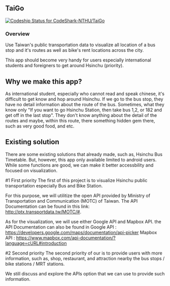 ## TaiGo

[ ![Codeship Status for CodeShark-NTHU/TaiGo](https://app.codeship.com/projects/2b6e5ae0-add7-0135-7c42-1ab1a35cdadc/status?branch=master)](https://app.codeship.com/projects/257309)

### Overview

Use Taiwan's public transportation data to visualize all location of a bus stop and it's routes as well as bike's rent locations across the city.

This app should become very handy for users especially international students and foreigners to get around Hsinchu (priority).

## Why we make this app?

As international student, especially who cannot read and speak chinese, it's difficult to get know and hop around Hsinchu. If we go to the bus stop, they have no detail information about the route of the bus. Sometimes, what they know only "If you want to go Hsinchu Station, then take bus 1,2, or 182 and get off in the last stop". They don't know anything about the detail of the routes and maybe, within this route, there something hidden gem there, such as very good food, and etc.

## Existing solution

There are some existing solutions that already made, such as, Hsinchu Bus Timetable. But, however, this app only available limited to android users. While some functions are good, we can make it better accessbility and focused on visualization.

#1 First priority 
The first of this project is to visualize Hsinchu public transportation especially Bus and Bike Station.

For this purpose, we will utilitize the open API provided by Ministry of Transportation and Communication (MOTC) of Taiwan. 
The API Documentation can be found in this link: http://ptx.transportdata.tw/MOTC/#. 

As for the visualization, we will use either Google API and Mapbox API. 
the API Documentation can also be found in 
Google API : https://developers.google.com/maps/documentation/api-picker 
Mapbox API : https://www.mapbox.com/api-documentation/?language=cURL#introduction


#2 Second priority 
The second priority of our is to provide users with more information, such as, shop, restaurant, and attraction nearby the bus stops / bike stations / MRT stations.

We still discuss and explore the APIs option that we can use to provide such information.